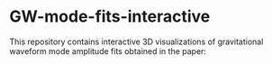 # GW-mode-fits-interactive
This repository contains interactive 3D visualizations of gravitational waveform mode amplitude fits obtained in the paper:
